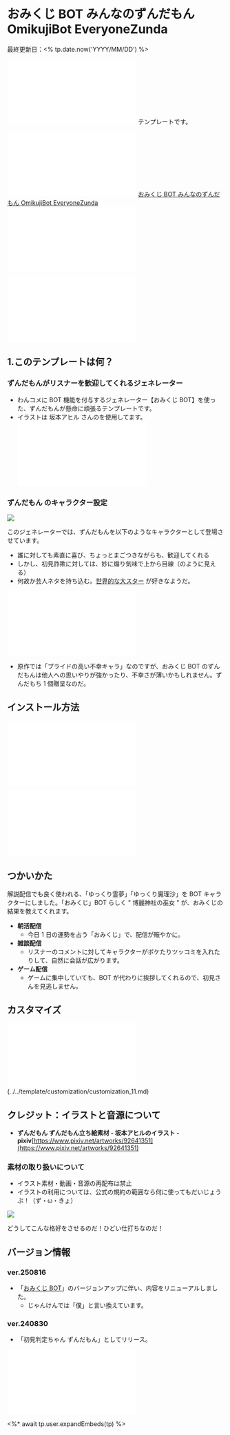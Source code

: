 # おみくじ BOT みんなのずんだもん OmikujiBot EveryoneZunda

最終更新日：<% tp.date.now('YYYY/MM/DD') %>

![](../../template/intro/intro_11.md) テンプレートです。

![](../../template/intro/intro_12.md) [おみくじ BOT みんなのずんだもん OmikujiBot EveryoneZunda](https://pintocuru.booth.pm/items/6053855)![](../../template/intro/intro_13.md)

![](../../template/intro/intro_22_IntroOneComme.md)

## 1.このテンプレートは何？

### ずんだもんがリスナーを歓迎してくれるジェネレーター

- わんコメに BOT 機能を付与するジェネレーター【おみくじ BOT】を使った、ずんだもんが懸命に頑張るテンプレートです。
- イラストは 坂本アヒル さんのを使用してます。
![features_21_InfoOmikujiBotReadMe](../../template/features/features_21_InfoOmikujiBotReadMe.md)

### ずんだもん のキャラクター設定

![](images/happy.webp)

このジェネレーターでは、ずんだもんを以下のようなキャラクターとして登場させています。

- 誰に対しても素直に喜び、ちょっとまごつきながらも、歓迎してくれる
- しかし、初見詐欺に対しては、妙に煽り気味で上から目線（のように見える）
- 何故か芸人ネタを持ち込む。[世界的な大スター](https://ja.wikipedia.org/wiki/%E3%81%A8%E3%81%AB%E3%81%8B%E3%81%8F%E6%98%8E%E3%82%8B%E3%81%84%E5%AE%89%E6%9D%91) が好きなようだ。

![features_31_InfoCharacter](../../template/features/features_31_InfoCharacter.md)

- 原作では「プライドの高い不幸キャラ」なのですが、おみくじ BOT のずんだもんは他人への思いやりが強かったり、不幸さが薄いかもしれません。ずんだもち 1 個贈呈なのだ。

## インストール方法

![Installation_41_GotoTemplate](../../template/installation/Installation_41_GotoTemplate.md)

![Installation_42_OmikujiWordParty](../../template/installation/Installation_42_OmikujiWordParty.md)

## つかいかた

解説配信でも良く使われる、「ゆっくり霊夢」「ゆっくり魔理沙」を BOT キャラクターにしました。「おみくじ」BOT らしく " 博麗神社の巫女 " が、おみくじの結果を教えてくれます。

- **朝活配信**
	- 今日 1 日の運勢を占う「おみくじ」で、配信が賑やかに。
- **雑談配信**
	- リスナーのコメントに対してキャラクターがボケたりツッコミを入れたりして、自然に会話が広がります。
- **ゲーム配信**
	- ゲームに集中していても、BOT が代わりに挨拶してくれるので、初見さんを見逃しません。

## カスタマイズ

![](/template/customization/customization_11_illust.md)(../../template/customization/customization_11.md)

## クレジット：イラストと音源について

- **ずんだもん ずんだもん立ち絵素材 - 坂本アヒルのイラスト - pixiv**[https://www.pixiv.net/artworks/92641351](https://www.pixiv.net/artworks/92641351)

### 素材の取り扱いについて

- イラスト素材・動画・音源の再配布は禁止
- イラストの利用については、公式の規約の範囲なら何に使ってもだいじょうぶ！（ず・ω・きょ）

![](images/sleepy.webp)

どうしてこんな格好をさせるのだ！ひどい仕打ちなのだ！

## バージョン情報

### ver.250816

- 「[おみくじ BOT](../OmikujiBot/README.md)」のバージョンアップに伴い、内容をリニューアルしました。
	- じゃんけんでは「僕」と言い換えています。

### ver.240830

- 「初見判定ちゃん ずんだもん」としてリリース。

![credits_99_sesupin](../../template/credits/credits_99_sesupin.md)

<%* await tp.user.expandEmbeds(tp) %>